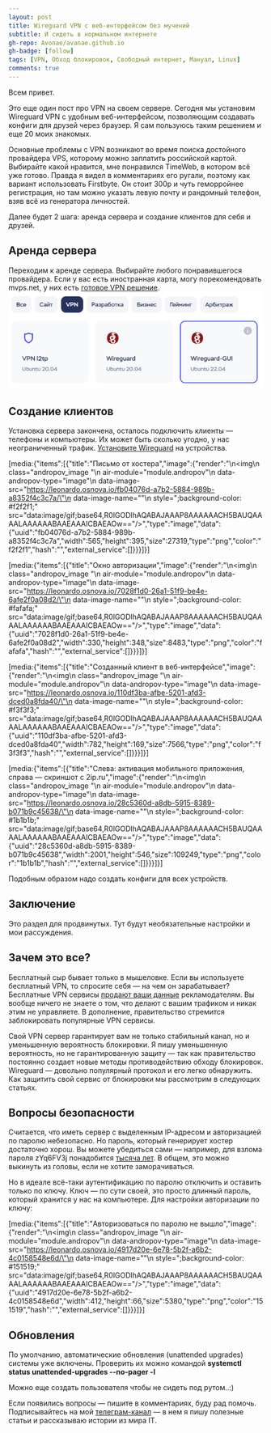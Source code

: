 ```yaml
---
layout: post
title: Wireguard VPN с веб-интерфейсом без мучений
subtitle: И сидеть в нормальном интернете
gh-repo: Avonae/avanae.github.io
gh-badge: [follow]
tags: [VPN, Обход блокировок, Свободный интернет, Мануал, Linux]
comments: true
---
```


Всем привет.

Это еще один пост про VPN на своем сервере. Сегодня мы установим Wireguard VPN с удобным веб-интерфейсом, позволяющим создавать конфиги для друзей через браузер. Я сам пользуюсь таким решением и еще 20 моих знакомых.

Основные проблемы с VPN возникают во время поиска достойного провайдера VPS, которому можно заплатить российской картой. Выбирайте какой нравится, мне понравился TimeWeb, в котором всё уже готово. Правда я видел в комментариях его ругали, поэтому как вариант использовать Firstbyte. Он стоит 300р и чуть геморройнее регистрация, но там можно указать левую почту и рандомный телефон, взяв всё из генератора личностей.

Далее будет 2 шага: аренда сервера и создание клиентов для себя и друзей.

## Аренда сервера

Переходим к аренде сервера. Выбирайте любого понравившегося провайдера. Если у вас есть иностранная карта, могу порекомендовать mvps.net, у них есть <a href="https://www.mvps.net/vps-app/wireguard" target="_blank">готовое VPN решение</a>.
![Я выбрал польшу](./_images/wgVPN/0.png)

## Создание клиентов

Установка сервера закончена, осталось подключить клиенты — телефоны и компьютеры. Их может быть сколько угодно, у нас неограниченный трафик. <a href="https://www.wireguard.com/install/" target="_blank">Установите Wireguard</a> на устройства.

[media:{"items":[{"title":"Письмо от хостера","image":{"render":"\n<img\n    class=\"andropov_image \"\n    air-module=\"module.andropov\"\n    data-andropov-type=\"image\"\n    data-image-src=\"https://leonardo.osnova.io/fb04076d-a7b2-5884-989b-a8352f4c3c7a/\"\n    data-image-name=\"\"\n            style=\";background-color: #f2f2f1;\"            src=\"data:image/gif;base64,R0lGODlhAQABAJAAAP8AAAAAACH5BAUQAAAALAAAAAABAAEAAAICBAEAOw==\"/>","type":"image","data":{"uuid":"fb04076d-a7b2-5884-989b-a8352f4c3c7a","width":565,"height":395,"size":27319,"type":"png","color":"f2f2f1","hash":"","external_service":[]}}}]}]

[media:{"items":[{"title":"Окно авторизации","image":{"render":"\n<img\n    class=\"andropov_image \"\n    air-module=\"module.andropov\"\n    data-andropov-type=\"image\"\n    data-image-src=\"https://leonardo.osnova.io/7028f1d0-26a1-51f9-be4e-6afe2f0a08d2/\"\n    data-image-name=\"\"\n            style=\";background-color: #fafafa;\"            src=\"data:image/gif;base64,R0lGODlhAQABAJAAAP8AAAAAACH5BAUQAAAALAAAAAABAAEAAAICBAEAOw==\"/>","type":"image","data":{"uuid":"7028f1d0-26a1-51f9-be4e-6afe2f0a08d2","width":330,"height":348,"size":8483,"type":"png","color":"fafafa","hash":"","external_service":[]}}}]}]

[media:{"items":[{"title":"Созданный клиент в веб-интерфейсе","image":{"render":"\n<img\n    class=\"andropov_image \"\n    air-module=\"module.andropov\"\n    data-andropov-type=\"image\"\n    data-image-src=\"https://leonardo.osnova.io/110df3ba-afbe-5201-afd3-dced0a8fda40/\"\n    data-image-name=\"\"\n            style=\";background-color: #f3f3f3;\"            src=\"data:image/gif;base64,R0lGODlhAQABAJAAAP8AAAAAACH5BAUQAAAALAAAAAABAAEAAAICBAEAOw==\"/>","type":"image","data":{"uuid":"110df3ba-afbe-5201-afd3-dced0a8fda40","width":782,"height":169,"size":7566,"type":"png","color":"f3f3f3","hash":"","external_service":[]}}}]}]

[media:{"items":[{"title":"Слева: активация мобильного приложения, справа — скриншот с 2ip.ru","image":{"render":"\n<img\n    class=\"andropov_image \"\n    air-module=\"module.andropov\"\n    data-andropov-type=\"image\"\n    data-image-src=\"https://leonardo.osnova.io/28c5360d-a8db-5915-8389-b071b9c45638/\"\n    data-image-name=\"\"\n            style=\";background-color: #1b1b1b;\"            src=\"data:image/gif;base64,R0lGODlhAQABAJAAAP8AAAAAACH5BAUQAAAALAAAAAABAAEAAAICBAEAOw==\"/>","type":"image","data":{"uuid":"28c5360d-a8db-5915-8389-b071b9c45638","width":2001,"height":546,"size":109249,"type":"png","color":"1b1b1b","hash":"","external_service":[]}}}]}]

Подобным образом надо создать конфиги для всех устройств.

## Заключение

Это раздел для продвинутых. Тут будут необязательные настройки и мои рассуждения.

## Зачем это все?

Бесплатный сыр бывает только в мышеловке. Если вы используете бесплатный VPN, то спросите себя — на чем он зарабатывает? Бесплатные VPN сервисы <a href="https://privacysavvy.com/vpn/guides/free-vpns-sell-information/" target="_blank">продают ваши данные</a> рекламодателям. Вы вообще ничего не знаете о том, что делают с вашим трафиком и никак этим не управляете. В дополнение, правительство стремится заблокировать популярные VPN сервисы. 

Свой VPN сервер гарантирует вам не только стабильный канал, но и уменьшенную вероятность блокировки. Я пишу уменьшенную вероятность, но не гарантированную защиту — так как правительство постоянно создает новые методы противодействию обходу блокировок. Wireguard — довольно популярный протокол и его легко обнаружить. Как защитить свой сервис от блокировки мы рассмотрим в следующих статьях.

## Вопросы безопасности

Считается, что иметь сервер с выделенным IP-адресом и авторизацией по паролю небезопасно. Но пароль, который генерирует хостер достаточно хорош. Вы можете убедиться сами — например, для взлома пароля zYq6FV3j понадобится <a href="https://www.passwordmonster.com/" target="_blank">тысяча лет</a>. В общем, это можно выкинуть из головы, если не хотите заморачиваться.

Но в идеале всё-таки аутентификацию по паролю отключить и оставить только по ключу. Ключ — по сути своей, это просто длинный пароль, который хранится у нас на компьютере. Для настройки авторизации по ключу:

[media:{"items":[{"title":"Авторизоваться по паролю не вышло","image":{"render":"\n<img\n    class=\"andropov_image \"\n    air-module=\"module.andropov\"\n    data-andropov-type=\"image\"\n    data-image-src=\"https://leonardo.osnova.io/4917d20e-6e78-5b2f-a6b2-4c0158548e6d/\"\n    data-image-name=\"\"\n            style=\";background-color: #151519;\"            src=\"data:image/gif;base64,R0lGODlhAQABAJAAAP8AAAAAACH5BAUQAAAALAAAAAABAAEAAAICBAEAOw==\"/>","type":"image","data":{"uuid":"4917d20e-6e78-5b2f-a6b2-4c0158548e6d","width":412,"height":66,"size":5380,"type":"png","color":"151519","hash":"","external_service":[]}}}]}]

## Обновления

По умолчанию, автоматические обновления (unattended upgrades) системы уже включены. Проверить их можно командой <b>systemctl status unattended-upgrades --no-pager -l</b>

Можно еще создать пользователя чтобы не сидеть под рутом..:)

Если появились вопросы — пишите в комментариях, буду рад помочь. Подписывайтесь на мой <a href="https://t.me/Press_Any" target="_blank">телеграм-канал</a> — в нем я пишу полезные статьи и рассказываю истории из мира IT.